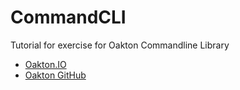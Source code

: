 # CommandCLI

Tutorial for exercise for Oakton Commandline Library

* [Oakton.IO](https://jasperfx.github.io/oakton/)
* [Oakton GitHub](https://github.com/JasperFx/oakton)